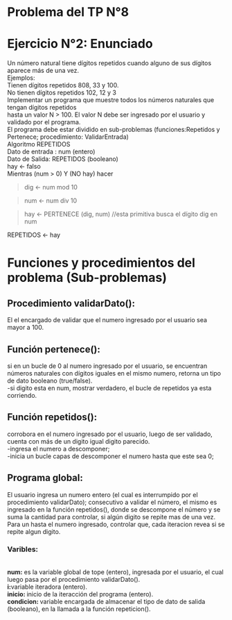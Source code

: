 <!DOCTYPE HTML>
<html>
<head>
    <meta charset="utf-8"/>
    <title>Resolución de problemas y algoritmos</title>
</head>
<body>
    <h1>Problema del TP N°8 </h1>
    <div>
    <h1><b>Ejercicio N°2: </b> Enunciado </h1>
        Un número natural tiene dígitos repetidos cuando alguno de sus dígitos aparece más de una vez.<br>
        Ejemplos:<br>
        Tienen dígitos repetidos 808, 33 y 100.<br>
        No tienen dígitos repetidos 102, 12 y 3<br>
        Implementar un programa que muestre todos los números naturales que tengan dígitos repetidos<br>
        hasta un valor N > 100. El valor N debe ser ingresado por el usuario y validado por el programa.<br>
        El programa debe estar dividido en sub-problemas (funciones:Repetidos y Pertenece; procedimiento: ValidarEntrada)<br>
    </div>
    <div>
        Algoritmo REPETIDOS<br>
        Dato de entrada : num (entero)<br>
        Dato de Salida: REPETIDOS (booleano)<br>
        hay ← falso<br>
        Mientras (num > 0) Y (NO hay) hacer<br>
        <blockquote> dig ← num mod 10</blockquote>
        <blockquote>num ← num div 10 </blockquote>
        <blockquote>hay ← PERTENECE (dig, num) //esta primitiva busca el dígito dig en num </blockquote>
        REPETIDOS ← hay
    </div>
    <div>
        <h1>Funciones y procedimientos del problema (Sub-problemas)</h1>
        <h2>Procedimiento validarDato():</h2>
        <p>
            El el encargado de validar que el numero ingresado por el usuario sea mayor a 100.
        </p>
        <h2>Función pertenece():</h2>
        <p>
            si en un bucle de 0 al numero ingresado por el usuario, se encuentran números naturales con dígitos iguales en el mismo numero, retorna un tipo de dato booleano (true/false).<br>
            -si digito esta en num, mostrar verdadero, el bucle de repetidos ya esta corriendo.
        </p>
        <h2>Función repetidos():</h2>
        <p>
            corrobora en el numero ingresado por el usuario, luego de ser validado, cuenta con más de un digito igual digito parecido.<br>
            -ingresa el numero a descomponer;<br>
            -inicia un bucle capas de descomponer el numero hasta que este sea 0;<br>
        </p>
        <h2>Programa global:</h2>
        <p>
            El usuario ingresa un numero entero (el cual es interrumpido por el procedimiento validarDato); consecutivo a validar el número, el mismo es ingresado en la función repetidos(), donde se descompone el número y se suma la cantidad para controlar, si algún digito se repite mas de una vez.<br>
            Para un hasta el numero ingresado, controlar que, cada iteracion revea si se repite algun digito.<br>
            <h3>Varibles:</h3><br>
            <b>num:</b> es la variable global de tope (entero), ingresada por el usuario, el cual luego pasa por el procedimiento validarDato().<br>
            <b>i:</b>variable iteradora (entero).<br>
            <b>inicio: </b>inicio de la iteracción del programa (entero).<br>
            <b>condicion: </b>variable encargada de almacenar el tipo de dato de salida (booleano), en la llamada a la función repeticion().
        </p>
    </div>
</body>
</html>
